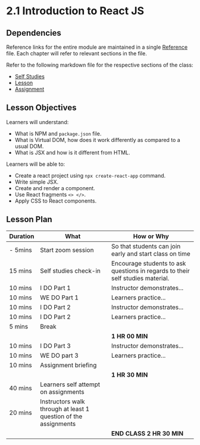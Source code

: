 # 2.1 Introduction to React JS

## Dependencies

Reference links for the entire module are maintained in a single [Reference](./reference.md) file. Each chapter will refer to relevant sections in the file.

Refer to the following markdown file for the respective sections of the class:
- [Self Studies](./studies.md)
- [Lesson](./lesson.md)
- [Assignment](./assignment.md)

## Lesson Objectives

Learners will understand:
- What is NPM and `package.json` file.
- What is Virtual DOM, how does it work differently as compared to a usual DOM.
- What is JSX and how is it different from HTML. 

Learners will be able to:
- Create a react project using `npx create-react-app` command.
- Write simple JSX.
- Create and render a component.
- Use React fragments `<> </>`.
- Apply CSS to React components.

## Lesson Plan

|Duration|What|How or Why|
|--------|-----|-------|
|- 5mins |Start zoom session|So that students can join early and start class on time|
|15 mins|Self studies check-in|Encourage students to ask questions in regards to their self studies material.|
|10 mins|I DO Part 1|Instructor demonstrates...|
|10 mins|WE DO Part 1|Learners practice...|
|10 mins|I DO Part 2|Instructor demonstrates...|
|10 mins|I DO Part 2|Learners practice...|
|5 mins| Break||
|||**1 HR 00 MIN**|
|10 mins|I DO Part 3| Instructor demonstrates...|
|10 mins|WE DO part 3| Learners practice...|
|10 mins|Assignment briefing|
|||**1 HR 30 MIN**|
|40 mins|Learners self attempt on assignments|
|20 mins|Instructors walk through at least 1 question of the assignments|
|||**END CLASS 2 HR 30 MIN**|

